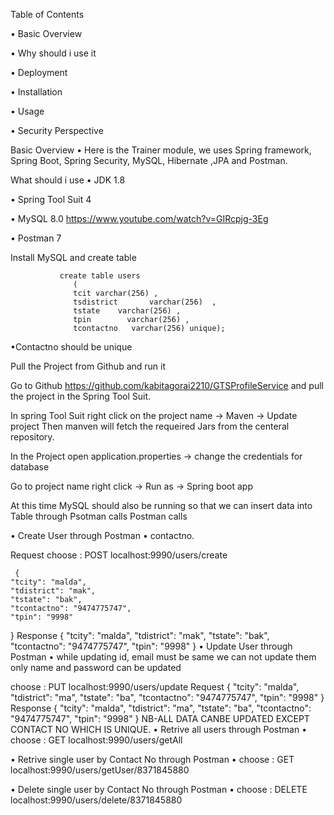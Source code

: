 
Table of Contents

• Basic Overview

• Why should i use it

• Deployment

• Installation

• Usage

• Security Perspective

Basic Overview
• Here is the Trainer module, we uses Spring framework, Spring Boot, Spring Security, MySQL, Hibernate ,JPA and Postman.

What should i use
• JDK 1.8

• Spring Tool Suit 4

• MySQL 8.0 https://www.youtube.com/watch?v=GIRcpjg-3Eg

• Postman 7

Install MySQL and create table

               create table users 
                  (
                  tcit varchar(256) ,
                  tsdistrict       varchar(256)  ,
                  tstate    varchar(256) ,
                  tpin        varchar(256) ,
                  tcontactno   varchar(256) unique);
•Contactno should be unique 

Pull the Project from Github and run it

Go to Github https://github.com/kabitagorai2210/GTSProfileService and pull the project in the Spring Tool Suit.

In spring Tool Suit right click on the project name -> Maven -> Update project Then manven will fetch the requeired Jars from the centeral repository.

In the Project open application.properties -> change the credentials for database

Go to project name right click -> Run as -> Spring boot app

At this time MySQL should also be running so that we can insert data into Table through Psotman calls Postman calls

• Create User through Postman • contactno.

Request
choose : POST localhost:9990/users/create

     {
    "tcity": "malda",
    "tdistrict": "mak",
    "tstate": "bak",
    "tcontactno": "9474775747",
    "tpin": "9998"
}
Response
     {
    "tcity": "malda",
    "tdistrict": "mak",
    "tstate": "bak",
    "tcontactno": "9474775747",
    "tpin": "9998"
}
• Update User through Postman
• while updating id, email must be same we can not update them only name and password can be updated

choose : PUT localhost:9990/users/update
Request
     {
    "tcity": "malda",
    "tdistrict": "ma",
    "tstate": "ba",
    "tcontactno": "9474775747",
    "tpin": "9998"
}
Response
  {
    "tcity": "malda",
    "tdistrict": "ma",
    "tstate": "ba",
    "tcontactno": "9474775747",
    "tpin": "9998"
}
NB-ALL DATA CANBE UPDATED EXCEPT CONTACT NO WHICH IS UNIQUE.
• Retrive all users through Postman
• choose : GET localhost:9990/users/getAll

• Retrive single user by Contact No through Postman
• choose : GET localhost:9990/users/getUser/8371845880

• Delete single user by Contact No through Postman
• choose : DELETE localhost:9990/users/delete/8371845880         